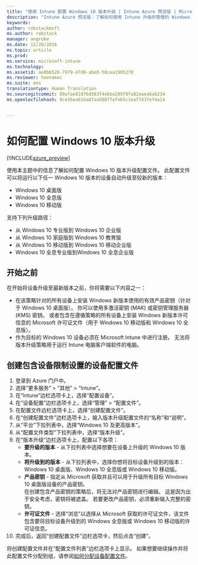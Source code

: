 ```yaml
---
title: "使用 Intune 配置 Windows 10 版本升级 | Intune Azure 预览版 | Microsoft Docs"
description: "Intune Azure 预览版：了解如何使用 Intune 升级你管理的 Windows 10 设备。"
keywords: 
author: robstackmsft
ms.author: robstack
manager: angrobe
ms.date: 12/20/2016
ms.topic: article
ms.prod: 
ms.service: microsoft-intune
ms.technology: 
ms.assetid: ae8b6528-7979-47d8-abe0-58cea1905270
ms.reviewer: heenamac
ms.suite: ems
translationtype: Human Translation
ms.sourcegitcommit: 89afae81076d563f4ebba289f8fa82eaea6ab234
ms.openlocfilehash: 9ce16ea61da87aa5087fafeb5c1eaf743fef4a14


---
```


# <a name="how-to-configure-windows-10-edition-upgrades"></a>如何配置 Windows 10 版本升级 

[!INCLUDE[azure_preview](../includes/azure_preview.md)]

使用本主题中的信息了解如何配置 Windows 10 版本升级配置文件。 此配置文件可以将运行以下任一 Windows 10 版本的设备自动升级至较新的版本：

- Windows 10 桌面版
- Windows 10 全息版
- Windows 10 移动版

支持下列升级路径：

- 从 Windows 10 专业版到 Windows 10 企业版
- 从 Windows 10 家庭版到 Windows 10 教育版
- 从 Windows 10 移动版到 Windows 10 移动企业版
- Windows 10 全息专业版到Windows 10 全息企业版

## <a name="before-you-start"></a>开始之前
在开始将设备升级至最新版本之前，你将需要以下内容之一：

- 在该策略针对的所有设备上安装 Windows 新版本使用的有效产品密钥（针对于 Windows 10 桌面版）。 你可以使用多激活密钥 (MAK) 或密钥管理服务器 (KMS) 密钥。 或者包含在遵循策略的所有设备上安装 Windows 新版本许可信息的 Microsoft 许可证文件（用于 Windows 10 移动版和 Windows 10 全息版）。
- 作为目标的 Windows 10 设备必须在 Microsoft Intune 中进行注册。 无法将版本升级策略用于运行 Intune 电脑客户端软件的电脑。

## <a name="create-a-device-profile-containing-device-restriction-settings"></a>创建包含设备限制设置的设备配置文件

1. 登录到 Azure 门户中。
2. 选择“更多服务” > “其他” > “Intune”。
3. 在“Intune”边栏选项卡上，选择“配置设备”。
2. 在“设备配置”边栏选项卡上，选择“管理” > “配置文件”。
3. 在配置文件边栏选项卡上，选择“创建配置文件”。
4. 在“创建配置文件”边栏选项卡上，输入版本升级配置文件的“名称”和“说明”。
5. 从“平台”下拉列表中，选择“Windows 10 及更高版本”。
6. 从“配置文件类型”下拉列表中，选择“版本升级”。
7. 在“版本升级”边栏选项卡上，配置以下各项：
    - **要升级的版本** - 从下拉列表中选择想要在设备上升级的 Windows 10 版本。
    - **将升级到的版本** - 从下拉列表中，选择你想将目标设备升级到的版本：Windows 10 桌面版、Windows 10 全息版或 Windows 10 移动版。
    - **产品密钥** - 指定从 Microsoft 获取并且可以用于升级所有目标 Windows 10 桌面版设备的产品密钥。<br>在创建包含产品密钥的策略后，将无法对产品密钥进行编辑。 这是因为出于安全考虑，密钥将被遮盖。 若要更改产品密钥，必须重新输入完整的密钥。
    - **许可证文件** - 选择“浏览”以选择从 Microsoft 获取的许可证文件，该文件包含要将目标设备升级到的 Windows 全息版或 Windows 10 移动版的许可证信息。
8. 完成后，返回“创建配置文件”边栏选项卡，然后点击“创建”。

将创建配置文件并在“配置文件列表”边栏选项卡上显示。
如果想要继续操作并将此配置文件分配到组，请参阅[如何分配设备配置文件](how-to-assign-device-profiles.md)。




<!--HONumber=Feb17_HO1-->


